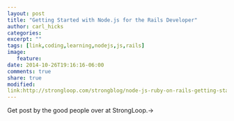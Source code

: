 ```yaml
---
layout: post
title: "Getting Started with Node.js for the Rails Developer"
author: carl_hicks 
categories:
excerpt: ""
tags: [link,coding,learning,nodejs,js,rails]
image:
   feature:
date: 2014-10-26T19:16:16-06:00
comments: true
share: true
modified:
link:http://strongloop.com/strongblog/node-js-ruby-on-rails-getting-started/
---
```


Get post by the good people over at StrongLoop.→
